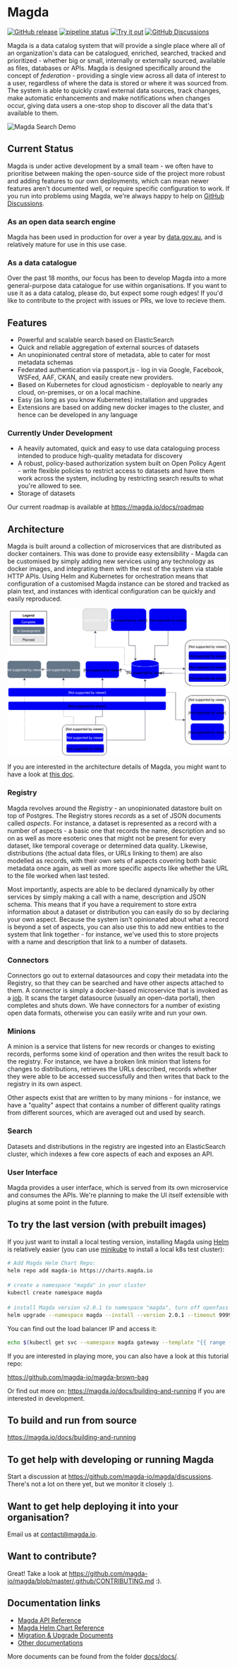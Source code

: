 # Magda

[![GitHub release](https://img.shields.io/github/release/magda-io/magda.svg)](https://github.com/magda-io/magda/releases)
[![pipeline status](https://gitlab.com/magda-data/magda/badges/master/pipeline.svg)](https://gitlab.com/magda-data/magda/commits/master)
[![Try it out](https://img.shields.io/badge/try%20it%20out-demo.dev.magda.io-blue.svg)](https://demo.dev.magda.io)
[![GitHub Discussions](https://img.shields.io/github/discussions/magda-io/magda?label=Get%20help%20or%20discuss%20&style=plastic)](https://github.com/magda-io/magda/discussions)

Magda is a data catalog system that will provide a single place where all of an organization's data can be catalogued, enriched, searched, tracked and prioritized - whether big or small, internally or externally sourced, available as files, databases or APIs. Magda is designed specifically around the concept of _federation_ - providing a single view across all data of interest to a user, regardless of where the data is stored or where it was sourced from. The system is able to quickly crawl external data sources, track changes, make automatic enhancements and make notifications when changes occur, giving data users a one-stop shop to discover all the data that's available to them.

![Magda Search Demo](docs/assets/searchdemo420p.gif)

## Current Status

Magda is under active development by a small team - we often have to prioritise between making the open-source side of the project more robust and adding features to our own deployments, which can mean newer features aren't documented well, or require specific configuration to work. If you run into problems using Magda, we're always happy to help on [GitHub Discussions](https://github.com/magda-io/magda/discussions).

### As an open data search engine

Magda has been used in production for over a year by [data.gov.au](https://data.gov.au), and is relatively mature for use in this use case.

### As a data catalogue

Over the past 18 months, our focus has been to develop Magda into a more general-purpose data catalogue for use within organisations. If you want to use it as a data catalog, please do, but expect some rough edges! If you'd like to contribute to the project with issues or PRs, we love to recieve them.

## Features

- Powerful and scalable search based on ElasticSearch
- Quick and reliable aggregation of external sources of datasets
- An unopinionated central store of metadata, able to cater for most metadata schemas
- Federated authentication via passport.js - log in via Google, Facebook, WSFed, AAF, CKAN, and easily create new providers.
- Based on Kubernetes for cloud agnosticism - deployable to nearly any cloud, on-premises, or on a local machine.
- Easy (as long as you know Kubernetes) installation and upgrades
- Extensions are based on adding new docker images to the cluster, and hence can be developed in any language

### Currently Under Development

- A heavily automated, quick and easy to use data cataloguing process intended to produce high-quality metadata for discovery
- A robust, policy-based authorization system built on Open Policy Agent - write flexible policies to restrict access to datasets and have them work across the system, including by restricting search results to what you're allowed to see.
- Storage of datasets

Our current roadmap is available at https://magda.io/docs/roadmap

## Architecture

Magda is built around a collection of microservices that are distributed as docker containers. This was done to provide easy extensibility - Magda can be customised by simply adding new services using any technology as docker images, and integrating them with the rest of the system via stable HTTP APIs. Using Helm and Kubernetes for orchestration means that configuration of a customised Magda instance can be stored and tracked as plain text, and instances with identical configuration can be quickly and easily reproduced.

![Magda Architecture Diagram](docs/assets/marketecture.svg)

If you are interested in the architecture details of Magda, you might want to have a look at [this doc](./docs/docs/architecture/Guide%20to%20Magda%20Internals.md).

### Registry

Magda revolves around the _Registry_ - an unopinionated datastore built on top of Postgres. The Registry stores _records_ as a set of JSON documents called _aspects_. For instance, a dataset is represented as a record with a number of aspects - a basic one that records the name, description and so on as well as more esoteric ones that might not be present for every dataset, like temporal coverage or determined data quality. Likewise, distributions (the actual data files, or URLs linking to them) are also modelled as records, with their own sets of aspects covering both basic metadata once again, as well as more specific aspects like whether the URL to the file worked when last tested.

Most importantly, aspects are able to be declared dynamically by other services by simply making a call with a name, description and JSON schema. This means that if you have a requirement to store extra information about a dataset or distribution you can easily do so by declaring your own aspect. Because the system isn't opinionated about what a record is beyond a set of aspects, you can also use this to add new entities to the system that link together - for instance, we've used this to store projects with a name and description that link to a number of datasets.

### Connectors

Connectors go out to external datasources and copy their metadata into the Registry, so that they can be searched and have other aspects attached to them. A connector is simply a docker-based microservice that is invoked as a [job](https://kubernetes.io/docs/concepts/workloads/controllers/jobs-run-to-completion/). It scans the target datasource (usually an open-data portal), then completes and shuts down. We have connectors for a number of existing open data formats, otherwise you can easily write and run your own.

### Minions

A minion is a service that listens for new records or changes to existing records, performs some kind of operation and then writes the result back to the registry. For instance, we have a broken link minion that listens for changes to distributions, retrieves the URLs described, records whether they were able to be accessed successfully and then writes that back to the registry in its own aspect.

Other aspects exist that are written to by many minions - for instance, we have a "quality" aspect that contains a number of different quality ratings from different sources, which are averaged out and used by search.

### Search

Datasets and distributions in the registry are ingested into an ElasticSearch cluster, which indexes a few core aspects of each and exposes an API.

### User Interface

Magda provides a user interface, which is served from its own microservice and consumes the APIs. We're planning to make the UI itself extensible with plugins at some point in the future.

## To try the last version (with prebuilt images)

If you just want to install a local testing version, installing Magda using [Helm](https://helm.sh/) is relatively easier (you can use [minikube](https://minikube.sigs.k8s.io/docs/) to install a local k8s test cluster):

```bash
# Add Magda Helm Chart Repo:
helm repo add magda-io https://charts.magda.io

# create a namespace "magda" in your cluster
kubectl create namespace magda

# install Magda version v2.0.1 to namespace "magda", turn off openfass function and expose the service via loadBalancer
helm upgrade --namespace magda --install --version 2.0.1 --timeout 9999s --set global.openfaas.enabled=false,magda-core.gateway.service.type=LoadBalancer magda magda-io/magda
```

You can find out the load balancer IP and access it:

```bash
echo $(kubectl get svc --namespace magda gateway --template "{{ range (index .status.loadBalancer.ingress 0) }}{{ . }}{{ end }}")
```

If you are interested in playing more, you can also have a look at this tutorial repo:

https://github.com/magda-io/magda-brown-bag

Or find out more on: https://magda.io/docs/building-and-running if you are interested in development.

## To build and run from source

https://magda.io/docs/building-and-running

## To get help with developing or running Magda

Start a discussion at https://github.com/magda-io/magda/discussions. There's not a lot on there yet, but we monitor it closely :).

## Want to get help deploying it into your organisation?

Email us at contact@magda.io.

## Want to contribute?

Great! Take a look at https://github.com/magda-io/magda/blob/master/.github/CONTRIBUTING.md :).

## Documentation links

- [Magda API Reference](https://demo.dev.magda.io/api/v0/apidocs/index.html)
- [Magda Helm Chart Reference](docs/docs/helm-charts-docs-index.md)
- [Migration & Upgrade Documents](docs/docs/migration)
- [Other documentations](docs/docs/index.md)

More documents can be found from the folder [docs/docs/](./docs/docs/).
